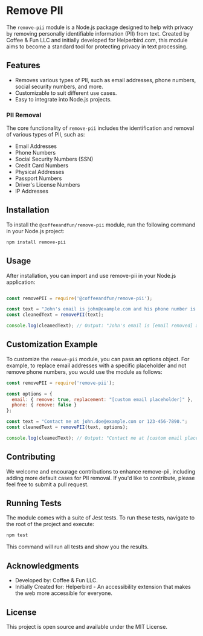 # Remove PII

The `remove-pii` module is a Node.js package designed to help with privacy by removing personally identifiable information (PII) from text. Created by Coffee & Fun LLC and initially developed for Helperbird.com, this module aims to become a standard tool for protecting privacy in text processing.

## Features

- Removes various types of PII, such as email addresses, phone numbers, social security numbers, and more.
- Customizable to suit different use cases.
- Easy to integrate into Node.js projects.

### PII Removal
The core functionality of `remove-pii` includes the identification and removal of various types of PII, such as:

- Email Addresses
- Phone Numbers
- Social Security Numbers (SSN)
- Credit Card Numbers
- Physical Addresses
- Passport Numbers
- Driver's License Numbers
- IP Addresses



## Installation

To install the `@coffeeandfun/remove-pii` module, run the following command in your Node.js project:

```bash
npm install remove-pii
```
 


## Usage

After installation, you can import and use remove-pii in your Node.js application:

```js

const removePII = require('@coffeeandfun/remove-pii');

const text = "John's email is john@example.com and his phone number is 123-456-7890.";
const cleanedText = removePII(text);

console.log(cleanedText); // Output: "John's email is [email removed] and his phone number is [phone removed]."

```


## Customization Example

To customize the `remove-pii` module, you can pass an options object. For example, to replace email addresses with a specific placeholder and not remove phone numbers, you would use the module as follows:

```javascript
const removePII = require('remove-pii');

const options = {
  email: { remove: true, replacement: "[custom email placeholder]" },
  phone: { remove: false }
};

const text = "Contact me at john.doe@example.com or 123-456-7890.";
const cleanedText = removePII(text, options);

console.log(cleanedText); // Output: "Contact me at [custom email placeholder] or 123-456-7890."

```


## Contributing
We welcome and encourage contributions to enhance remove-pii, including adding more default cases for PII removal. If you'd like to contribute, please feel free to submit a pull request.


## Running Tests
The module comes with a suite of Jest tests. To run these tests, navigate to the root of the project and execute:

```bash
npm test
```

This command will run all tests and show you the results.


## Acknowledgments
- Developed by: Coffee & Fun LLC.
- Initially Created for: Helperbird - An accessibility extension that makes the web more accessible for everyone.


## License
This project is open source and available under the MIT License.